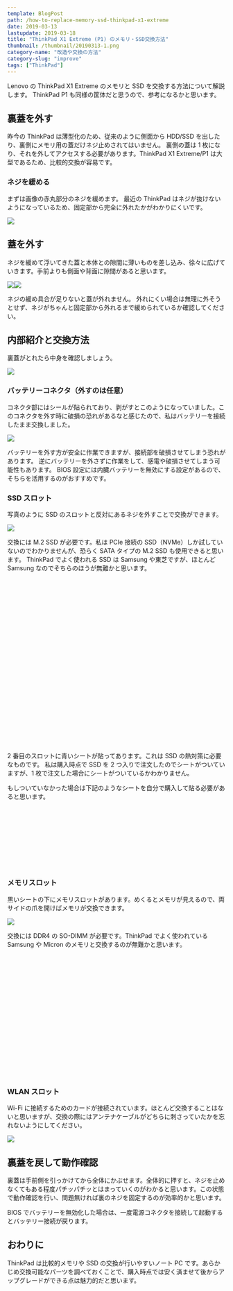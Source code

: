 ```yaml
---
template: BlogPost
path: /how-to-replace-memory-ssd-thinkpad-x1-extreme
date: 2019-03-13
lastupdate: 2019-03-18
title: "ThinkPad X1 Extreme (P1) のメモリ・SSD交換方法"
thumbnail: /thumbnail/20190313-1.png
category-name: "改造や交換の方法"
category-slug: "improve"
tags: ["ThinkPad"]
---
```


Lenovo の ThinkPad X1 Extreme のメモリと SSD を交換する方法について解説します。
ThinkPad P1 も同様の筐体だと思うので、参考になるかと思います。

## 裏蓋を外す

昨今の ThinkPad は薄型化のため、従来のように側面から HDD/SSD を出したり、裏側にメモリ用の蓋だけネジ止めされてはいません。
裏側の蓋は 1 枚になり、それを外してアクセスする必要があります。ThinkPad X1 Extreme/P1 は大型であるため、比較的交換が容易です。

### ネジを緩める

まずは画像の赤丸部分のネジを緩めます。
最近の ThinkPad はネジが抜けないようになっているため、固定部から完全に外れたかがわかりにくいです。

![](01.jpg)

## 蓋を外す

ネジを緩めて浮いてきた蓋と本体との隙間に薄いものを差し込み、徐々に広げていきます。手前よりも側面や背面に隙間があると思います。

![](02.jpg)![](03.jpg)

ネジの緩め具合が足りないと蓋が外れません。
外れにくい場合は無理に外そうとせず、ネジがちゃんと固定部から外れるまで緩められているか確認してください。

## 内部紹介と交換方法

裏蓋がとれたら中身を確認しましょう。

![](04.png)

### バッテリーコネクタ（外すのは任意）

コネクタ部にはシールが貼られており、剥がすとこのようになっていました。このコネクタを外す時に破損の恐れがあるなと感じたので、私はバッテリーを接続したまま交換しました。

![](05.jpg)

バッテリーを外す方が安全に作業できますが、接続部を破損させてしまう恐れがあります。
逆にバッテリーを外さずに作業をして、感電や破損させてしまう可能性もあります。
BIOS 設定には内臓バッテリーを無効にする設定があるので、そちらを活用するのがおすすめです。

### SSD スロット

写真のように SSD のスロットと反対にあるネジを外すことで交換ができます。

![](06.jpg)

交換には M.2 SSD が必要です。私は PCIe 接続の SSD（NVMe）しか試していないのでわかりませんが、恐らく SATA タイプの M.2 SSD も使用できると思います。 ThinkPad でよく使われる SSD は Samsung や東芝ですが、ほとんど Samsung なのでそちらのほうが無難かと思います。

<div class="iframely-embed"><div class="iframely-responsive" style="padding-bottom: 52.5%; padding-top: 120px;"><a href="https://www.amazon.co.jp/Samsung-Type2280-PCIe3-0%25C3%25974-%25E6%25AD%25A3%25E8%25A6%258F%25E4%25BB%25A3%25E7%2590%2586%25E5%25BA%2597%25E4%25BF%259D%25E8%25A8%25BC%25E5%2593%2581-MZ-V6P1T0B/dp/B01MSWEGC7" data-iframely-url="//cdn.iframe.ly/yEIYmf9?iframe=card-small&omit_script=1"></a></div></div>

2 番目のスロットに青いシートが貼ってあります。これは SSD の熱対策に必要なものです。
私は購入時点で SSD を 2 つ入りで注文したのでシートがついていますが、1 枚で注文した場合にシートがついているかわかりません。

もしついていなかった場合は下記のようなシートを自分で購入して貼る必要があると思います。

<div class="iframely-embed"><div class="iframely-responsive" style="height: 140px; padding-bottom: 0;"><a href="https://www.amazon.co.jp/%25E3%2583%25AF%25E3%2582%25A4%25E3%2583%2589%25E3%2583%25AF%25E3%2583%25BC%25E3%2582%25AF-SSD%25E5%2590%2591%25E3%2581%2591%25E9%25AB%2598%25E7%2586%25B1%25E4%25BC%259D%25E5%25B0%258E%25E3%2582%25B7%25E3%2583%25BC%25E3%2583%2588-%25E7%2586%25B1%25E4%25BC%259D%25E5%25B0%258E%25E7%258E%258712W-70mm%25C3%259720mm%25C3%2597%25E5%258E%259A%25E3%2581%25950-5mm-WW-TP7020/dp/B0739H3L5Z" data-iframely-url="//cdn.iframe.ly/nslFhTV?iframe=card-small&omit_script=1"></a></div></div>

### メモリスロット

黒いシートの下にメモリスロットがあります。めくるとメモリが見えるので、両サイドの爪を開けばメモリが交換できます。

![](07.png)

交換には DDR4 の SO-DIMM が必要です。ThinkPad でよく使われている Samsung や Micron のメモリと交換するのが無難かと思います。

<div class="iframely-embed"><div class="iframely-responsive" style="height: 140px; padding-bottom: 0;"><a href="https://www.amazon.co.jp/SAMSUNG-ORIGINAL-PC4-19200-DDR4-2400-1024Mx8/dp/B073VBN6VC" data-iframely-url="//cdn.iframe.ly/7RdG3nb?iframe=card-small&omit_script=1"></a></div></div>

<div class="iframely-embed"><div class="iframely-responsive" style="height: 140px; padding-bottom: 0;"><a href="https://www.amazon.co.jp/SAMSUNG-ORIGINAL-PC4-19200-DDR4-2400-1024Mx8/dp/B074M9VSCX" data-iframely-url="//cdn.iframe.ly/3d4zEBy?iframe=card-small&omit_script=1"></a></div></div>

### WLAN スロット

Wi-Fi に接続するためのカードが接続されています。ほとんど交換することはないと思いますが、交換の際にはアンテナケーブルがどちらに刺さっていたかを忘れないようにしてください。

![](08.jpg)

## 裏蓋を戻して動作確認

裏蓋は手前側を引っかけてから全体にかぶせます。全体的に押すと、ネジを止めなくてもある程度パチッパチッとはまっていくのがわかると思います。この状態で動作確認を行い、問題無ければ裏のネジを固定するのが効率的かと思います。

BIOS でバッテリーを無効化した場合は、一度電源コネクタを接続して起動するとバッテリー接続が戻ります。

## おわりに

ThinkPad は比較的メモリや SSD の交換が行いやすいノート PC です。あらかじめ交換可能なパーツを調べておくことで、購入時点では安く済ませて後からアップグレードができる点は魅力的だと思います。
